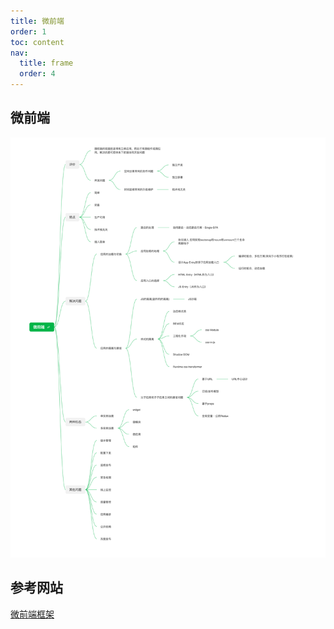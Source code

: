 ```yaml
---
title: 微前端
order: 1
toc: content
nav:
  title: frame
  order: 4
---
```


## 微前端

![](/assets/widgetFE.png)

## 参考网站

[微前端框架](https://juejin.cn/post/6846687602439897101)
